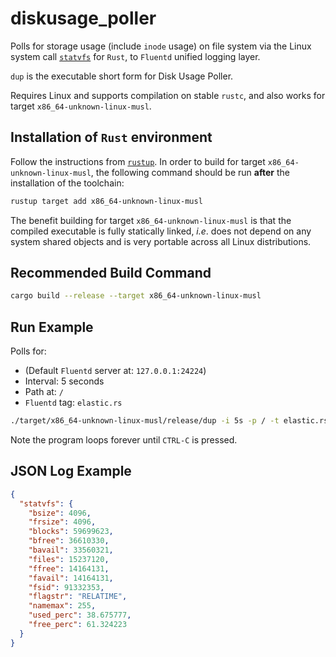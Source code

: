 # diskusage_poller

Polls for storage usage (include `inode` usage) on file system via the Linux
system call [`statvfs`](http://man7.org/linux/man-pages/man3/statvfs.3.html) for
`Rust`, to `Fluentd` unified logging layer.

`dup` is the executable short form for Disk Usage Poller.

Requires Linux and supports compilation on stable `rustc`, and also works for
target `x86_64-unknown-linux-musl`.

## Installation of `Rust` environment

Follow the instructions from [`rustup`](https://www.rustup.rs/). In order to
build for target `x86_64-unknown-linux-musl`, the following command should be
run **after** the installation of the toolchain:

```bash
rustup target add x86_64-unknown-linux-musl
```

The benefit building for target `x86_64-unknown-linux-musl` is that the compiled
executable is fully statically linked, _i.e_. does not depend on any system
shared objects and is very portable across all Linux distributions.

## Recommended Build Command

```bash
cargo build --release --target x86_64-unknown-linux-musl
```

## Run Example

Polls for:

* (Default `Fluentd` server at: `127.0.0.1:24224`)
* Interval: 5 seconds
* Path at: `/`
* `Fluentd` tag: `elastic.rs`

```bash
./target/x86_64-unknown-linux-musl/release/dup -i 5s -p / -t elastic.rs
```

Note the program loops forever until `CTRL-C` is pressed.

## JSON Log Example

```json
{
  "statvfs": {
    "bsize": 4096,
    "frsize": 4096,
    "blocks": 59699623,
    "bfree": 36610330,
    "bavail": 33560321,
    "files": 15237120,
    "ffree": 14164131,
    "favail": 14164131,
    "fsid": 91332353,
    "flagstr": "RELATIME",
    "namemax": 255,
    "used_perc": 38.675777,
    "free_perc": 61.324223
  }
}
```
